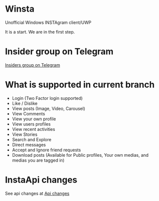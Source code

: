 # Winsta
Unofficial Windows INSTAgram client/UWP 

It is a start. We are in the first step.

# Insider group on Telegram

[Insiders group on Telegram](https://t.me/joinchat/DQwGRg9P42TzBSJgGOYoJw)

# What is supported in current branch
- Login (Two Factor login supported)
- Like / Dislike
- View posts (Image, Video, Carousel)
- View Comments
- View your own profile
- View users profiles
- View recent activities
- View Stories
- Search and Explore
- Direct messages
- Accept and Ignore friend requests
- Download posts (Available for Public profiles, Your own medias, and medias you are tagged in)

# InstaApi changes
See api changes at [Api changes](https://github.com/NGame1/Winsta/blob/master/apichanges.md)

